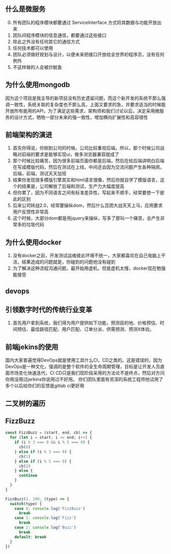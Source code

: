 ## 什么是微服务
0. 所有团队的程序模块都要通过 ServiceInterface 方式将其数据与功能开放出来
1. 团队间程序模块的信息通信，都要通过这些接口
2. 除此之外没有任何其它的通信方式
3. 任何技术都可以使用
4. 团队必须做好规划与设计，以便未来把接口开放给全世界的程序员，没有任何例外
5. 不这样做的人会被炒鱿鱼

## 为什么使用mongodb
因为这个项目是我主导的新项目没有历史遗留问题，而这个新开发的系统不那么强调一致性，系统关联的复杂度也不那么高，上面又要求的急，并要求适当的时候能开放所有能用的API，为了满足这些需求，架构师和我们讨论以后，决定采用微服务的设计方式，牺牲一部分未来的强一致性，增加横向扩展性和高容错性

## 前端架构的演进
1. 首先你得说，你刚到公司的时候，公司比较重视后端，所以，那个时候公司战略对前端的要求是能够实现ui，做多浏览器兼容就成了
2. 那个时候比较痛苦，因为很多前端页面你都是后端，然后在给后端讲明白后端在写成模版代码，然后在测试在上线，中间还会因为交流问题产生各种隔阂，后端，前端，测试天天加班
3. 结果你发现很多模版引擎其实和html语言很像，然后你就自学了模版语言，这个的结果是，公司解放了后端和测试，生产力大幅度提高
4. 但你累了，因为不同语言之间有标准差异性，写起来不顺手，经常要想一下彼此的区别
5. 后来公司转战2.0，经常要操纵dom，然后什么百团大战天天上马，应用要求用户反馈性非常高
6. 这个时候，大部分dom都是用jquery来操纵，写多了那叫一个痛苦，会产生非常多的垃圾代码

## 为什么使用docker
1. 没有docker之前，开发测试运维彼此环境不统一，大家都喜欢在自己电脑上干活，结果造成的问题就是，你碰到的问题他没有碰到
2. 为了解决这种流程沟通问题，最开始用虚机，但是虚机太慢，docker现在勉强能接受

## devops

## 引领数字时代的传统行业变革
1. 首先用户拿到系统，我们得为用户提供如下功能，预测目的地、价格预估、时间预估、最佳路径匹配、用户匹配、订单分派、供需预测、预测X体验。

## 前端jekins的使用
国内大家普遍觉得DevOps就是使用工具什么CI，CD之类的。这是错误的，因为DevOps是一种文化，强调的是整个软件的全生命周期管理，目标是让开发人员直面市场变化快速迭代，CI CD只是我们现阶段采用的方法论不是终点，然后对方问你用没用过jerkins你说用过不好用。
你们团队里面有资深的系统工程师他试用了多个以后给你们的反馈是gitlab ci更好用


## 二叉树的遍历
## FizzBuzz
```javascript
const FizzBuzz = (start, end, cb) => {
  for (let i = start; i <= end; i++) {
    if (i % 3 === 0 && i % 5 === 0) {
      cb(0)
    } else if (i % 3 === 0) {
      cb(1)
    } else if (i % 5 === 0) {
      cb(2)
    } else {
      continue
    }
  }
}

FizzBuzz(1, 100, (type) => {
  switch(type) {
    case 0: console.log('FizzBuzz')
      break
    case 1: console.log('Fizz')
      break
    case 2: console.log('Buzz')
      break
    default: break
  }
})
```
